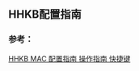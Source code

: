 ## HHKB配置指南

### 参考：

[HHKB MAC 配置指南 操作指南 快捷键](https://www.cnblogs.com/cynthia-wuqian/p/5778218.html)

